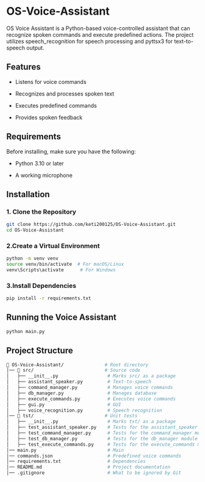 # OS-Voice-Assistant

OS Voice Assistant is a Python-based voice-controlled assistant that can recognize spoken commands and execute predefined actions. The project utilizes speech_recognition for speech processing and pyttsx3 for text-to-speech output.

## Features

* Listens for voice commands

* Recognizes and processes spoken text

* Executes predefined commands

* Provides spoken feedback

## Requirements

Before installing, make sure you have the following:

* Python 3.10 or later

* A working microphone

## Installation

### 1. Clone the Repository
```sh
git clone https://github.com/keti200125/OS-Voice-Assistant.git
cd OS-Voice-Assistant
```

### 2.Create a Virtual Environment
```sh
python -m venv venv
source venv/bin/activate  # For macOS/Linux
venv\Scripts\activate      # For Windows
```

### 3.Install Dependencies
```sh
pip install -r requirements.txt
```

## Running the Voice Assistant
```sh
python main.py
```

## **Project Structure**
```bash
📁 OS-Voice-Assistant/               # Root directory
│── 📁 src/                          # Source code
│   ├── __init__.py                  # Marks src/ as a package
│   ├── assistant_speaker.py         # Text-to-speech
│   ├── command_manager.py           # Manages voice commands
│   ├── db_manager.py                # Manages database
│   ├── execute_commands.py          # Executes voice commands
│   ├── gui.py                       # GUI
│   ├── voice_recognition.py         # Speech recognition
│── 📁 tst/                          # Unit tests
│   ├── __init__.py                  # Marks tst/ as a package
│   ├── test_assistant_speaker.py    # Tests for the assistant_speaker module
│   ├── test_command_manager.py      # Tests for the command_manager module
│   ├── test_db_manager.py           # Tests for the db_manager module
│   ├── test_execute_commands.py     # Tests for the execute_commands module
│── main.py                          # Main
│── commands.json                    # Predefined voice commands
│── requirements.txt                 # Dependencies
│── README.md                        # Project documentation
│── .gitignore                       # What to be ignored by Git
```
